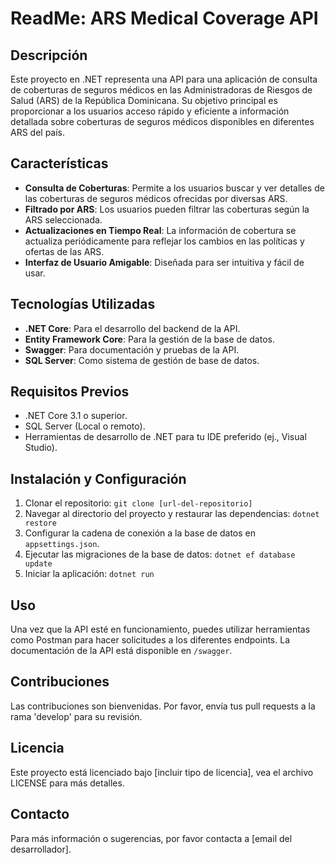 
# ReadMe: ARS Medical Coverage API

## Descripción
Este proyecto en .NET representa una API para una aplicación de consulta de coberturas de seguros médicos en las Administradoras de Riesgos de Salud (ARS) de la República Dominicana. Su objetivo principal es proporcionar a los usuarios acceso rápido y eficiente a información detallada sobre coberturas de seguros médicos disponibles en diferentes ARS del país.

## Características
- **Consulta de Coberturas**: Permite a los usuarios buscar y ver detalles de las coberturas de seguros médicos ofrecidas por diversas ARS.
- **Filtrado por ARS**: Los usuarios pueden filtrar las coberturas según la ARS seleccionada.
- **Actualizaciones en Tiempo Real**: La información de cobertura se actualiza periódicamente para reflejar los cambios en las políticas y ofertas de las ARS.
- **Interfaz de Usuario Amigable**: Diseñada para ser intuitiva y fácil de usar.

## Tecnologías Utilizadas
- **.NET Core**: Para el desarrollo del backend de la API.
- **Entity Framework Core**: Para la gestión de la base de datos.
- **Swagger**: Para documentación y pruebas de la API.
- **SQL Server**: Como sistema de gestión de base de datos.

## Requisitos Previos
- .NET Core 3.1 o superior.
- SQL Server (Local o remoto).
- Herramientas de desarrollo de .NET para tu IDE preferido (ej., Visual Studio).

## Instalación y Configuración
1. Clonar el repositorio: `git clone [url-del-repositorio]`
2. Navegar al directorio del proyecto y restaurar las dependencias: `dotnet restore`
3. Configurar la cadena de conexión a la base de datos en `appsettings.json`.
4. Ejecutar las migraciones de la base de datos: `dotnet ef database update`
5. Iniciar la aplicación: `dotnet run`

## Uso
Una vez que la API esté en funcionamiento, puedes utilizar herramientas como Postman para hacer solicitudes a los diferentes endpoints. La documentación de la API está disponible en `/swagger`.

## Contribuciones
Las contribuciones son bienvenidas. Por favor, envía tus pull requests a la rama 'develop' para su revisión.

## Licencia
Este proyecto está licenciado bajo [incluir tipo de licencia], vea el archivo LICENSE para más detalles.

## Contacto
Para más información o sugerencias, por favor contacta a [email del desarrollador].
